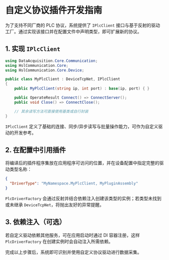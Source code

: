 # 自定义协议插件开发指南

为了支持不同厂商的 PLC 协议，系统提供了 `IPlcClient` 接口与基于反射的驱动工厂。通过实现该接口并在配置文件中声明类型，即可扩展新的协议。

## 1. 实现 `IPlcClient`

```csharp
using DataAcquisition.Core.Communication;
using HslCommunication.Core;
using HslCommunication.Core.Device;

public class MyPlcClient : DeviceTcpNet, IPlcClient
{
    public MyPlcClient(string ip, int port) : base(ip, port) { }

    public OperateResult Connect() => ConnectServer();
    public void Close() => ConnectClose();

    // 其余读写方法可直接使用基类或自行封装
}
```

`IPlcClient` 定义了基础的连接、同步/异步读写与批量操作能力，可作为自定义驱动的开发参考。

## 2. 在配置中引用插件

将编译后的插件程序集放在应用程序可访问的位置，并在设备配置中指定完整的驱动类型名称：

```json
{
  "DriverType": "MyNamespace.MyPlcClient, MyPluginAssembly"
}
```

`PlcDriverFactory` 会通过反射并结合依赖注入创建该类型的实例；若类型未找到或未继承 `DeviceTcpNet`，将抛出友好的异常提醒。

## 3. 依赖注入（可选）

若自定义驱动依赖其他服务，可在应用启动时通过 DI 容器注册，这样 `PlcDriverFactory` 在创建实例时会自动注入所需依赖。

完成以上步骤后，系统即可识别并使用自定义协议驱动进行数据采集。
